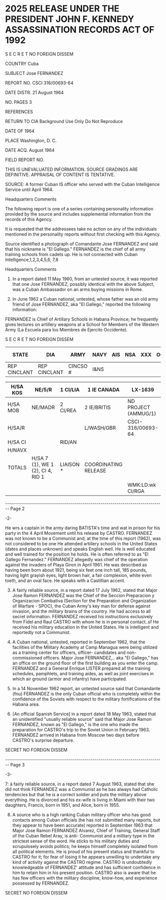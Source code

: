 # 2025 RELEASE UNDER THE PRESIDENT JOHN F. KENNEDY ASSASSINATION RECORDS ACT OF 1992

S E C R E T
NO FOREIGN DISSEM

COUNTRY Cuba

SUBJECT Jose FERNANDEZ

REPORT NO. CSCI 316/00693-64

DATE DISTR. 21 August 1964

NO. PAGES 3

REFERENCES

RETURN TO CIA
Background Use Only
Do Not Reproduce

DATE OF 1964

PLACE Washington, D. C.

DATE ACQ. August 1964

FIELD REPORT NO.

THIS IS UNEVALUATED INFORMATION. SOURCE GRADINGS ARE DEFINITIVE. APPRAISAL OF CONTENT IS TENTATIVE.

SOURCE: A former Cuban IS officer who served with the Cuban
Intelligence Service until April 1964.

Headquarters Comments

The following report is one of a series containing personality
information provided by the source and includes supplemental
information from the records of this Agency.

It is requested that the addressees take no action on any of
the individuals mentioned in the personality reports without
first checking with this Agency.

Source identified a photograph of Comandante Jose
FERNANDEZ and said that his nickname is "El Gallego."
FERNANDEZ is the chief of all army training schools from
cadets up. He is not connected with Cuban Intelligence,1,2,3,4,5,6,
7,8

Headquarters Comments

1. In a report dated 11 May 1960, from an untested source,
   it was reported that one Jose FERNANDEZ, possibly identical
   with the above Subject, was a Cuban Ambassador on an
   arms buying missions in Rome.

2. In June 1962 a Cuban national, untested, whose father was
   an old army friend of Jose FERNANDEZ, aka "El Gallego,"
   reported the following information:

FERNANDEZ is Chief of Artillary Schools in Habana
Province; he frequently gives lectures on artillery
weapons at a School for Members of the Western Army
(La Escuela para los Miembres de Ejercito Occidente).

S E C R E T
NO FOREIGN DISSEM

| STATE        | DIA          | ARMY     | NAVY | AIS | NSA | XXX | OCR | FBI 2 |
| ------------ | ------------ | -------- | ---- | --- | --- | --- | --- | ----- |
| REP CINCLANT | REP CINCLANT | CINCSO # | I&NS |     |     |     |     |       |



| H/SA KOS | NE/5/R                            | 1 CI/LIA  | 1 IE CANADA          | LX-1639              |
| -------- | --------------------------------- | --------- | -------------------- | -------------------- |
| H/SA MOB | NE/MADR                           | 2 CI/REA  | 2 IE/BRITIS          | ND PROJECT (AMMUG/1) |
| H/SA/R   |                                   |           | L/WASH/GBR           | CSCI-316/00693-64    |
| H/SA CI  |                                   | RID/AN    |                      |                      |
| H/NAVX   |                                   |           |                      |                      |
| TOTALS   | H/SA 7 (1), WE 1 (2), CI 4, RID 1 | LIAISON * | COORDINATING RELEASE |                      |
|          |                                   |           |                      | WMK:LD:wk CI/RGA     |



-------------------------------------------------------------------------------- Page 2

-2-

He wrs a captain in the army daring BATISTA's time
and wat in prison for his party in the 4 April Movement
until his release by CASTRO. FERNANDEZ was not known
to be a Communist and, at the time of this report (1962),
was not considered to be one He attended artiilery
schools in the United States (dates and places unknown) and
speaks English well. He is well educated and well
trained for the position he holds. He is often referred
to as "El Gallego Fernandez." FERNANDEZ allegedly
was chief of the operation against the invaders of
Playa Giron in April 1961. He was described as having
been born about 1921, being six feet one inch tall,
185 pounds, having light grayish eyes, light brown
hair, a fair complexion, white even toeth, and an oval
face. He speaks with a Castillian accent.

3. A fairly reliable source, in a report dated 17 July 1962,
   stated that Major Jose Ramon FERNANDEZ was the Chief of the
   Seccion Preparacion y Organizacion Combativa (Section for
   the Preparation and Organization of Warfare - SPOC), the
   Cuban Army's key man for defense against invasion, and the
   military brains of the country. He had access to all secret
   information. FERNANDEZ received his instructions exclusively
   from Fidel and Raul CASTRO with whom he is in personal contact..sf
   He received his military education in the United States. He is
   intelligent and reportedly not a Communist.

4. A Cuban national, untested, reported in September 1962, that
   the facilities of the Military Academy at Camp Managua were
   being utilized as a training center for officers, officer-
   candidates and non-commissioned officers. Major Jose FERNANDEZ,..
   aka "El Gallego," has an office on the ground floor of the first
   building as you enter the camp. FERNANDEZ and a General Enrique
   LISTER prepared all the training schedules, pamphlets, and
   training aides, as well as joint exercises in which air ground
   (armor and infantry) have participated.

5. In a 14 November 1962 report, an untested source said that
   Comandante (fnu) FERNANDEZ is the only Cuban official who
   is completely within the confidence of the Soviets with
   respect to the military fortifications of the Habana area.

6. [An official Spanish Service] in a report dated 18 May 1963,
   stated that an unidentified "usually reliable source" said
   that Major Jose Ramon FERNANDEZ, known as "El Gallego," is
   the one who made the preparation for CASTRO's trip to the
   Soviet Union in February 1963. FERNANDEZ arrived in Habana
   from Moscow two days before CASTRO's surprise departure.

SECRET
NO FOREIGN DISSEM


-------------------------------------------------------------------------------- Page 3

-3-

7: à fairly reliable source, in a report dated 7 August 1963, stated that she did not think FERNANDEZ was a Communist as he bas always had Catholic tendencies but that he is a correct soldier and puts the military above everything. He is divorced and his ex-wife is living in Miami with their two daughters, Francis, born in 1951, and Alice, born in 1955.

8. A source who is a high ranking Cuban military officer who has good contacts among Cuban officials (he has not submitted many reports, but they appear to have been accurate) reported in September 1963 that Major Jose Ramon FERNANDEZ Alvarez, Chief of Training, General Staff of the Cuban Rebel Aray, is anti- Communist and a military type in the strictest sense of the word. He sticks to his military duties and scrupulosely avoids politics; he keeps himself completely isolated from all political elements. He is proud of his present status and thankful to CASTRO for it; for fear of losing it he appears unwilling to undertake any kind of activity against the CASTRO regime. CASTRO is undoubtedly knowledgeable of FERNANDEZ' attitude and has sufficient confidence in him to retain him in his present position. CASTRO also is aware that he has few officers with the military discipline, know-how, and experience possessed by FERNANDEZ.

SECRET
NO FOREIGN DISSEM
